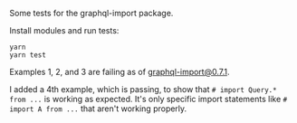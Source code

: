 Some tests for the graphql-import package.

Install modules and run tests:
```
yarn
yarn test
```

Examples 1, 2, and 3 are failing as of graphql-import@0.7.1.

I added a 4th example, which is passing, to show that `# import Query.* from ...` is working as expected. It's only specific import statements like `# import A from ...` that aren't working properly.
